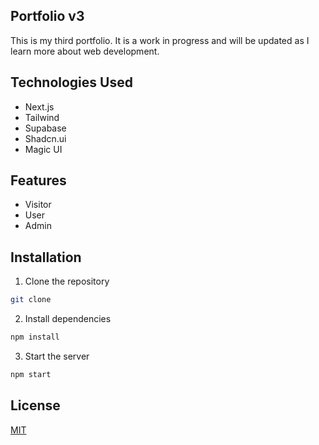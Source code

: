 ## Portfolio v3

This is my third portfolio. It is a work in progress and will be updated as I learn more about web development.

## Technologies Used
- Next.js
- Tailwind
- Supabase
- Shadcn.ui
- Magic UI

## Features
- Visitor
- User
- Admin

## Installation
1. Clone the repository
```bash
git clone
```
2. Install dependencies
```bash
npm install
```
3. Start the server
```bash
npm start
```

## License
[MIT](./LICENSE)
